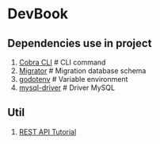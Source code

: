 # DevBook

## Dependencies use in project

1. [Cobra CLI](https://github.com/spf13/cobra) # CLI command
2. [Migrator](https://github.com/larapulse/migrator) # Migration database schema
3. [godotenv](https://github.com/joho/godotenv) # Variable environment
4. [mysql-driver](https://github.com/go-sql-driver/mysql) # Driver MySQL

## Util

1. [REST API Tutorial](https://restfulapi.net/)
